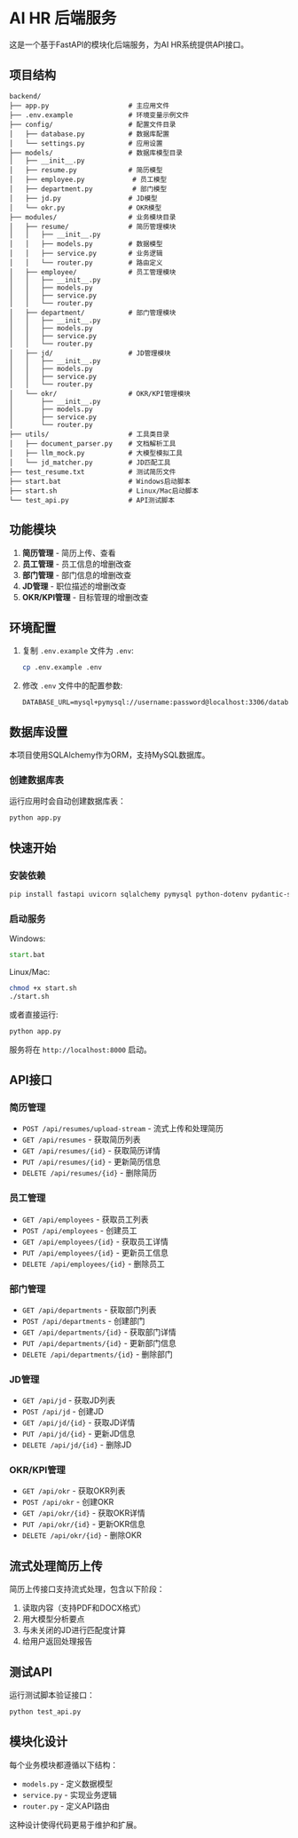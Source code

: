 # AI HR 后端服务

这是一个基于FastAPI的模块化后端服务，为AI HR系统提供API接口。

## 项目结构

```
backend/
├── app.py                    # 主应用文件
├── .env.example              # 环境变量示例文件
├── config/                   # 配置文件目录
│   ├── database.py           # 数据库配置
│   └── settings.py           # 应用设置
├── models/                   # 数据库模型目录
│   ├── __init__.py
│   ├── resume.py             # 简历模型
│   ├── employee.py            # 员工模型
│   ├── department.py          # 部门模型
│   ├── jd.py                 # JD模型
│   └── okr.py                # OKR模型
├── modules/                  # 业务模块目录
│   ├── resume/               # 简历管理模块
│   │   ├── __init__.py
│   │   ├── models.py         # 数据模型
│   │   ├── service.py        # 业务逻辑
│   │   └── router.py         # 路由定义
│   ├── employee/             # 员工管理模块
│   │   ├── __init__.py
│   │   ├── models.py
│   │   ├── service.py
│   │   └── router.py
│   ├── department/           # 部门管理模块
│   │   ├── __init__.py
│   │   ├── models.py
│   │   ├── service.py
│   │   └── router.py
│   ├── jd/                   # JD管理模块
│   │   ├── __init__.py
│   │   ├── models.py
│   │   ├── service.py
│   │   └── router.py
│   └── okr/                  # OKR/KPI管理模块
│       ├── __init__.py
│       ├── models.py
│       ├── service.py
│       └── router.py
├── utils/                    # 工具类目录
│   ├── document_parser.py    # 文档解析工具
│   ├── llm_mock.py           # 大模型模拟工具
│   └── jd_matcher.py         # JD匹配工具
├── test_resume.txt           # 测试简历文件
├── start.bat                 # Windows启动脚本
├── start.sh                  # Linux/Mac启动脚本
└── test_api.py               # API测试脚本
```

## 功能模块

1. **简历管理** - 简历上传、查看
2. **员工管理** - 员工信息的增删改查
3. **部门管理** - 部门信息的增删改查
4. **JD管理** - 职位描述的增删改查
5. **OKR/KPI管理** - 目标管理的增删改查

## 环境配置

1. 复制 `.env.example` 文件为 `.env`:
   ```bash
   cp .env.example .env
   ```

2. 修改 `.env` 文件中的配置参数:
   ```
   DATABASE_URL=mysql+pymysql://username:password@localhost:3306/database_name
   ```

## 数据库设置

本项目使用SQLAlchemy作为ORM，支持MySQL数据库。

### 创建数据库表

运行应用时会自动创建数据库表：
```bash
python app.py
```

## 快速开始

### 安装依赖

```bash
pip install fastapi uvicorn sqlalchemy pymysql python-dotenv pydantic-settings PyPDF2 python-docx
```

### 启动服务

Windows:
```cmd
start.bat
```

Linux/Mac:
```bash
chmod +x start.sh
./start.sh
```

或者直接运行:
```bash
python app.py
```

服务将在 `http://localhost:8000` 启动。

## API接口

### 简历管理
- `POST /api/resumes/upload-stream` - 流式上传和处理简历
- `GET /api/resumes` - 获取简历列表
- `GET /api/resumes/{id}` - 获取简历详情
- `PUT /api/resumes/{id}` - 更新简历信息
- `DELETE /api/resumes/{id}` - 删除简历

### 员工管理
- `GET /api/employees` - 获取员工列表
- `POST /api/employees` - 创建员工
- `GET /api/employees/{id}` - 获取员工详情
- `PUT /api/employees/{id}` - 更新员工信息
- `DELETE /api/employees/{id}` - 删除员工

### 部门管理
- `GET /api/departments` - 获取部门列表
- `POST /api/departments` - 创建部门
- `GET /api/departments/{id}` - 获取部门详情
- `PUT /api/departments/{id}` - 更新部门信息
- `DELETE /api/departments/{id}` - 删除部门

### JD管理
- `GET /api/jd` - 获取JD列表
- `POST /api/jd` - 创建JD
- `GET /api/jd/{id}` - 获取JD详情
- `PUT /api/jd/{id}` - 更新JD信息
- `DELETE /api/jd/{id}` - 删除JD

### OKR/KPI管理
- `GET /api/okr` - 获取OKR列表
- `POST /api/okr` - 创建OKR
- `GET /api/okr/{id}` - 获取OKR详情
- `PUT /api/okr/{id}` - 更新OKR信息
- `DELETE /api/okr/{id}` - 删除OKR

## 流式处理简历上传

简历上传接口支持流式处理，包含以下阶段：

1. 读取内容（支持PDF和DOCX格式）
2. 用大模型分析要点
3. 与未关闭的JD进行匹配度计算
4. 给用户返回处理报告

## 测试API

运行测试脚本验证接口：

```bash
python test_api.py
```

## 模块化设计

每个业务模块都遵循以下结构：
- `models.py` - 定义数据模型
- `service.py` - 实现业务逻辑
- `router.py` - 定义API路由

这种设计使得代码更易于维护和扩展。